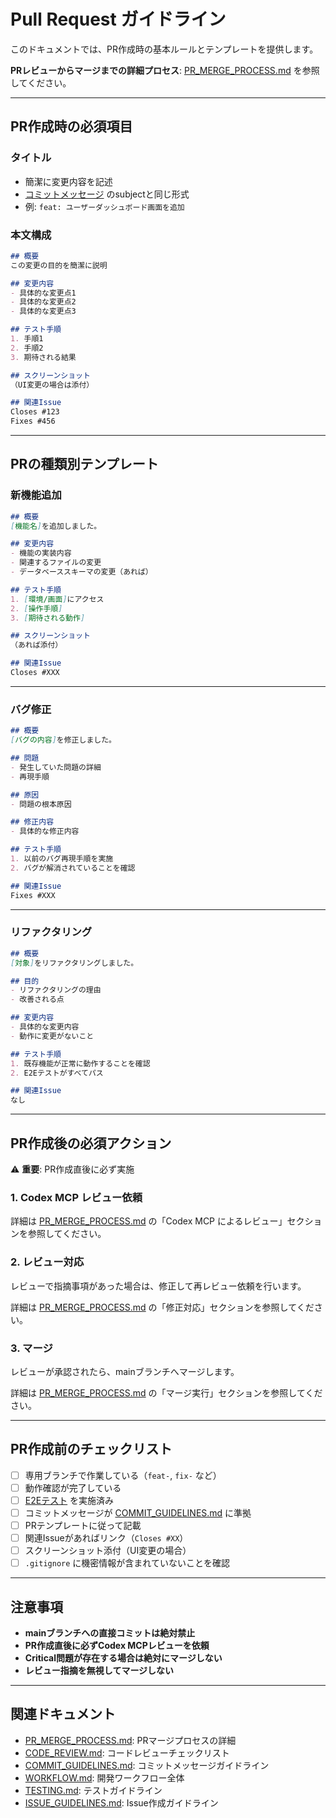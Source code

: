 # Pull Request ガイドライン

このドキュメントでは、PR作成時の基本ルールとテンプレートを提供します。

**PRレビューからマージまでの詳細プロセス**: [PR_MERGE_PROCESS.md](./PR_MERGE_PROCESS.md) を参照してください。

---

## PR作成時の必須項目

### タイトル
- 簡潔に変更内容を記述
- [コミットメッセージ](./COMMIT_GUIDELINES.md) のsubjectと同じ形式
- 例: `feat: ユーザーダッシュボード画面を追加`

### 本文構成

```markdown
## 概要
この変更の目的を簡潔に説明

## 変更内容
- 具体的な変更点1
- 具体的な変更点2
- 具体的な変更点3

## テスト手順
1. 手順1
2. 手順2
3. 期待される結果

## スクリーンショット
（UI変更の場合は添付）

## 関連Issue
Closes #123
Fixes #456
```

---

## PRの種類別テンプレート

### 新機能追加

```markdown
## 概要
[機能名]を追加しました。

## 変更内容
- 機能の実装内容
- 関連するファイルの変更
- データベーススキーマの変更（あれば）

## テスト手順
1. [環境/画面]にアクセス
2. [操作手順]
3. [期待される動作]

## スクリーンショット
（あれば添付）

## 関連Issue
Closes #XXX
```

---

### バグ修正

```markdown
## 概要
[バグの内容]を修正しました。

## 問題
- 発生していた問題の詳細
- 再現手順

## 原因
- 問題の根本原因

## 修正内容
- 具体的な修正内容

## テスト手順
1. 以前のバグ再現手順を実施
2. バグが解消されていることを確認

## 関連Issue
Fixes #XXX
```

---

### リファクタリング

```markdown
## 概要
[対象]をリファクタリングしました。

## 目的
- リファクタリングの理由
- 改善される点

## 変更内容
- 具体的な変更内容
- 動作に変更がないこと

## テスト手順
1. 既存機能が正常に動作することを確認
2. E2Eテストがすべてパス

## 関連Issue
なし
```

---

## PR作成後の必須アクション

⚠️ **重要**: PR作成直後に必ず実施

### 1. Codex MCP レビュー依頼

詳細は [PR_MERGE_PROCESS.md](./PR_MERGE_PROCESS.md) の「Codex MCP によるレビュー」セクションを参照してください。

### 2. レビュー対応

レビューで指摘事項があった場合は、修正して再レビュー依頼を行います。

詳細は [PR_MERGE_PROCESS.md](./PR_MERGE_PROCESS.md) の「修正対応」セクションを参照してください。

### 3. マージ

レビューが承認されたら、mainブランチへマージします。

詳細は [PR_MERGE_PROCESS.md](./PR_MERGE_PROCESS.md) の「マージ実行」セクションを参照してください。

---

## PR作成前のチェックリスト

- [ ] 専用ブランチで作業している（`feat-`, `fix-` など）
- [ ] 動作確認が完了している
- [ ] [E2Eテスト](./TESTING.md) を実施済み
- [ ] コミットメッセージが [COMMIT_GUIDELINES.md](./COMMIT_GUIDELINES.md) に準拠
- [ ] PRテンプレートに従って記載
- [ ] 関連Issueがあればリンク（`Closes #XX`）
- [ ] スクリーンショット添付（UI変更の場合）
- [ ] `.gitignore` に機密情報が含まれていないことを確認

---

## 注意事項

- **mainブランチへの直接コミットは絶対禁止**
- **PR作成直後に必ずCodex MCPレビューを依頼**
- **Critical問題が存在する場合は絶対にマージしない**
- **レビュー指摘を無視してマージしない**

---

## 関連ドキュメント

- [PR_MERGE_PROCESS.md](./PR_MERGE_PROCESS.md): PRマージプロセスの詳細
- [CODE_REVIEW.md](./CODE_REVIEW.md): コードレビューチェックリスト
- [COMMIT_GUIDELINES.md](./COMMIT_GUIDELINES.md): コミットメッセージガイドライン
- [WORKFLOW.md](./WORKFLOW.md): 開発ワークフロー全体
- [TESTING.md](./TESTING.md): テストガイドライン
- [ISSUE_GUIDELINES.md](./ISSUE_GUIDELINES.md): Issue作成ガイドライン
